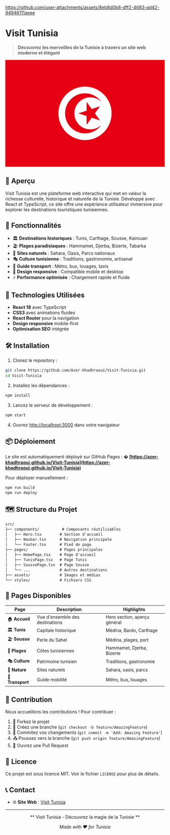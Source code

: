 
https://github.com/user-attachments/assets/8eb8d0b8-dff2-4683-ad42-94946111aeee



# Visit Tunisia 

> **Découvrez les merveilles de la Tunisie à travers un site web moderne et élégant**

![Drapeau Tunisien](https://raw.githubusercontent.com/Azer-khadhraoui/Visit-Tunisia/main/src/assets/Flag.png)

## 🌟 Aperçu

Visit Tunisia est une plateforme web interactive qui met en valeur la richesse culturelle, historique et naturelle de la Tunisie. Développé avec React et TypeScript, ce site offre une expérience utilisateur immersive pour explorer les destinations touristiques tunisiennes.

## 🚀 Fonctionnalités

- 🏛️ **Destinations historiques** : Tunis, Carthage, Sousse, Kairouan
- 🏖️ **Plages paradisiaques** : Hammamet, Djerba, Bizerte, Tabarka  
- 🌿 **Sites naturels** : Sahara, Oasis, Parcs nationaux
- 🎭 **Culture tunisienne** : Traditions, gastronomie, artisanat
- 🚌 **Guide transport** : Métro, bus, louages, taxis
- 📱 **Design responsive** : Compatible mobile et desktop
- ⚡ **Performance optimisée** : Chargement rapide et fluide

## 🎨 Technologies Utilisées

- **React 18** avec TypeScript
- **CSS3** avec animations fluides  
- **React Router** pour la navigation
- **Design responsive** mobile-first
- **Optimisation SEO** intégrée

## 🛠️ Installation

1. Clonez le repository :
```bash
git clone https://github.com/Azer-khadhraoui/Visit-Tunisia.git
cd Visit-Tunisia
```

2. Installez les dépendances :
```bash
npm install
```

3. Lancez le serveur de développement :
```bash
npm start
```

4. Ouvrez [http://localhost:3000](http://localhost:3000) dans votre navigateur

## 📦 Déploiement

Le site est automatiquement déployé sur GitHub Pages :
**� [https://azer-khadhraoui.github.io/Visit-Tunisia](https://azer-khadhraoui.github.io/Visit-Tunisia)**

Pour déployer manuellement :
```bash
npm run build
npm run deploy
```

## 🗺️ Structure du Projet

```
src/
├── components/          # Composants réutilisables
│   ├── Hero.tsx        # Section d'accueil
│   ├── Navbar.tsx      # Navigation principale
│   └── Footer.tsx      # Pied de page
├── pages/              # Pages principales
│   ├── HomePage.tsx    # Page d'accueil
│   ├── TunisPage.tsx   # Page Tunis
│   ├── SoussePage.tsx  # Page Sousse
│   └── ...             # Autres destinations
├── assets/             # Images et médias
└── styles/             # Fichiers CSS
```

## 🎯 Pages Disponibles

| Page | Description | Highlights |
|------|-------------|------------|
| 🏠 **Accueil** | Vue d'ensemble des destinations | Hero section, aperçu général |
| 🏛️ **Tunis** | Capitale historique | Médina, Bardo, Carthage |
| 🏖️ **Sousse** | Perle du Sahel | Médina, plages, port |
| 🌊 **Plages** | Côtes tunisiennes | Hammamet, Djerba, Bizerte |
| 🎭 **Culture** | Patrimoine tunisien | Traditions, gastronomie |
| 🌿 **Nature** | Sites naturels | Sahara, oasis, parcs |
| 🚌 **Transport** | Guide mobilité | Métro, bus, louages |

## 🤝 Contribution

Nous accueillons les contributions ! Pour contribuer :

1. 🍴 Forkez le projet
2. 🌱 Créez une branche (`git checkout -b feature/AmazingFeature`)
3. 💾 Commitez vos changements (`git commit -m 'Add: Amazing Feature'`)
4. 📤 Poussez vers la branche (`git push origin feature/AmazingFeature`)
5. 🔄 Ouvrez une Pull Request

## 📄 Licence

Ce projet est sous licence MIT. Voir le fichier `LICENSE` pour plus de détails.

## 📞 Contact

- 🌐 **Site Web** : [Visit Tunisia](https://azer-khadhraoui.github.io/Visit-Tunisia)

---

<div align="center">

** Visit Tunisia - Découvrez la magie de la Tunisie **

*Made with ❤️ for Tunisia*

</div>
